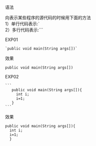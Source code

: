 语法

 向表示某些程序的源代码的时候用下面的方法<BR>
 1）单行代码表示:`<BR>
 2）多行代码表示:```<BR>
 
 EXP01
 
    `public void main(String args[])`
    
 效果
 
`public void main(String args[])`

EXP02

    ```
       public void main(String args[]){
         int i;
         i=1;
       }
    ```

效果

```
public void main(String args[]){
  int i;
  i=1;
  }
```
